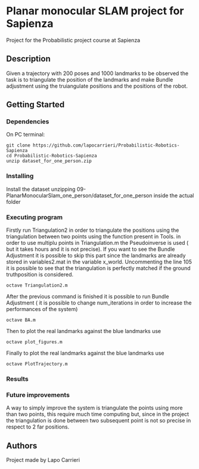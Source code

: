 # Planar monocular SLAM project for Sapienza
Project for the Probabilistic project course at Sapienza


## Description

Given a trajectory with 200 poses and 1000 landmarks to be observed the task is to triangulate the position of the landmarks and make Bundle adjustment using the truiangulate positions and the positions of the robot.


## Getting Started

### Dependencies
On PC terminal: 
```
git clone https://github.com/lapocarrieri/Probabilistic-Robotics-Sapienza
cd Probabilistic-Robotics-Sapienza
unzip dataset_for_one_person.zip   
```

### Installing

Install the dataset unzipping 09-PlanarMonocularSlam_one_person/dataset_for_one_person inside the actual folder

### Executing program

Firstly run Triangulation2 in order to triangulate the positions  using the triangulation between two points using the function present in Tools. in order to use multiplu points in Triangulation.m  the Pseudoinverse is used ( but it takes hours and it is not precise).
If you want to see the Bundle Adjustment it is possible to skip this part since the landmarks are already stored in variables2.mat in the variable x_world.
 Uncommenting the line 105 it is possible to see that the triangulation is perfectly matched if the ground truthposition is considered.
```
octave Triangulation2.m
```

After the previous command is finished it is possible to run Bundle Adjustment ( it is possible to change num_iterations in order to increase the performances of the system)
```
octave BA.m
```

Then to plot the real landmarks against the blue landmarks use
```
octave plot_figures.m
```
Finally to plot the real landmarks against the blue landmarks use
```
octave PlotTrajectory.m
```

### Results



### Future improvements

A way to simply improve the system is triangulate the points using more than two points, this require much time computing but, since in the project the triangulation is done between two subsequent point is not so precise in respect to 2 far positions.




## Authors

Project made by Lapo Carrieri
